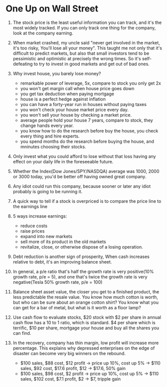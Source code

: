 # One Up on Wall Street

1. The stock price is the least useful information you can track, and it's the most widely tracked. If you can only track one thing for the company, look at the company earning. 
2. When market crashed, my uncle said "never get involved in the market, it's too risky, You'll lose all your money". This taught me not only that it's difficult to predict markets, but also that small investors tend to be pessimistic and optimistic at precisely the wrong times. So it's self-defeating to try to invest in good markets and get out of bad ones.
3. Why invest house, you barely lose money?
    - remarkable power of leverage, 5x, compare to stock you only get 2x
    - you won't get margin call when house price goes down
    - you get tax deduction when paying mortgage 
    - house is a perfect hedge against inflation
    - you can have a forty-year run in houses without paying taxes
    - you won't check your house market price every day.
    - you won't sell your house by checking a market price. 
    - average people hold your house 7 years, compare to stock, they change hands every year. 
    - you know how to do the research before buy the house, you check every thing and hire experts.
    - you spend months do the research before buying the house, and mninutes choosing their stocks. 

4. Only invest what you could afford to lose without that loss having any effect on your daily life in the foreseeable future.
5. Whether the Index(Dow Jones/SPY/NASDQA) average was 1000, 2000 or 3000 today, you'd be better off having owned great company.
6. Any idiot could run this company, because sooner or later any idiot probably is going to be running it.
7. A quick way to tell if a stock is overpriced is to compare the price line to the earnings line
8. 5 ways increase earnings:
    - reduce costs
    - raise prices
    - expand into new markets
    - sell more of its product in the old markets
    - revitalize, close, or otherwise dispose of a losing operation.
9. Debt reduction is another sign of prosperity, When cash increases relative to debt, it's an improving balance sheet.
10. In general, a p/e ratio that's half the growth rate is very positive(10% growth rate, p/e = 5), and one that's twice the growth rate is very negative(Tesla 50% growth rate, p/e = 100)
11. Balance sheet asset value, the closer you get to a finished product, the less predictable the resale value. You know how much cotton is worth, but who can be sure about an orange cotton shirt? You know what you can get for a bar of metal, but what is it worth as a floor lamp?
12. Use cash flow to evaluate stocks, $20 stock with $2 per share in annual cash flow has a 10 to 1 ratio, which is standard. $4 per share which is terrific, $10 per share, mortgage your house and buy all the shares you can find. 
13. In the recovery, company has thin margin, low profit will increase more percentage. This explains why depressed enterprises on the edge of disaster can become very big winners on the rebound. 
    - $100 sales, $88 cost, $12 profit -> price up 10%, cost up 5% -> $110 sales, $92 cost, $17.6 profit, $12 -> $17.6, 50% gain
    - $100 sales, $98 cost, $2 profit -> price up 10%, cost up 5% -> $110 sales, $102 cost, $7.1 profit, $2 -> $7, tripple gain

